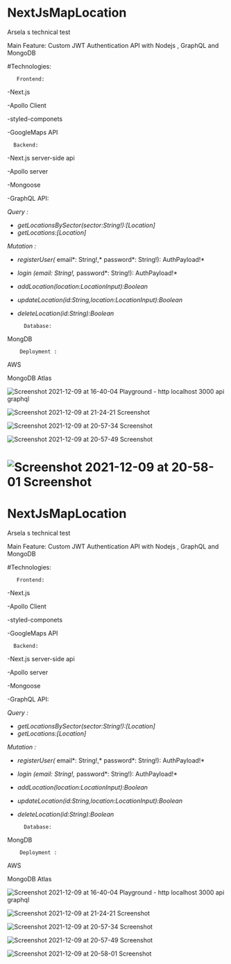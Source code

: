 
# NextJsMapLocation

Arsela s technical test

Main Feature:
Custom JWT Authentication API with Nodejs , GraphQL and MongoDB

#Technologies:

       Frontend:

-Next.js

-Apollo Client

-styled-componets

-GoogleMaps API

      Backend:

-Next.js server-side api

-Apollo server

-Mongoose

-GraphQL API:

_Query :_

- *getLocationsBySector(*sector*:String!):[Location]*
- _getLocations:[Location]_

_Mutation :_

- _registerUser(_ email*: String!,* password*: String!): AuthPayload!*
- *login (*email*: String!,* password*: String!): AuthPayload!*
- *addLocation(*location*:LocationInput):Boolean*
- *updateLocation(*id*:String,*location*:LocationInput):Boolean*
- *deleteLocation(*id*:String):Boolean*

        Database:

MongDB

        Deployment :

AWS

MongoDB Atlas

![Screenshot 2021-12-09 at 16-40-04 Playground - http localhost 3000 api graphql](https://user-images.githubusercontent.com/60584019/145470126-d12016bd-4573-453e-a0d3-945358b0cd3b.png)

![Screenshot 2021-12-09 at 21-24-21 Screenshot](https://user-images.githubusercontent.com/60584019/145471009-435c50c1-267e-4492-b703-f87cbdc378bd.png)

![Screenshot 2021-12-09 at 20-57-34 Screenshot](https://user-images.githubusercontent.com/60584019/145470321-435047fe-46af-4f88-a741-4fa52300ff2b.png)

![Screenshot 2021-12-09 at 20-57-49 Screenshot](https://user-images.githubusercontent.com/60584019/145470717-b60e5332-8c3b-436b-b4da-005c61863732.png)

![Screenshot 2021-12-09 at 20-58-01 Screenshot](https://user-images.githubusercontent.com/60584019/145470461-477ceb4d-6a38-4d23-bdf2-1059942e1e6b.png)
=======
# NextJsMapLocation
Arsela s technical test

Main Feature:
Custom JWT  Authentication API with Nodejs , GraphQL and MongoDB

#Technologies:

       Frontend:

-Next.js

-Apollo Client

-styled-componets

-GoogleMaps API

      Backend:

-Next.js server-side  api

-Apollo server 

-Mongoose

-GraphQL API:

*Query :*

- *getLocationsBySector(*sector*:String!):[Location]*
- *getLocations:[Location]*

*Mutation :*

- *registerUser(* email*: String!,* password*: String!): AuthPayload!*
- *login (*email*: String!,* password*: String!): AuthPayload!*
- *addLocation(*location*:LocationInput):Boolean*
- *updateLocation(*id*:String,*location*:LocationInput):Boolean*
- *deleteLocation(*id*:String):Boolean*


        Database:


MongDB



        Deployment :

AWS

MongoDB Atlas





![Screenshot 2021-12-09 at 16-40-04 Playground - http localhost 3000 api graphql](https://user-images.githubusercontent.com/60584019/145470126-d12016bd-4573-453e-a0d3-945358b0cd3b.png)



![Screenshot 2021-12-09 at 21-24-21 Screenshot](https://user-images.githubusercontent.com/60584019/145471009-435c50c1-267e-4492-b703-f87cbdc378bd.png)



![Screenshot 2021-12-09 at 20-57-34 Screenshot](https://user-images.githubusercontent.com/60584019/145470321-435047fe-46af-4f88-a741-4fa52300ff2b.png)

![Screenshot 2021-12-09 at 20-57-49 Screenshot](https://user-images.githubusercontent.com/60584019/145470717-b60e5332-8c3b-436b-b4da-005c61863732.png)




![Screenshot 2021-12-09 at 20-58-01 Screenshot](https://user-images.githubusercontent.com/60584019/145470461-477ceb4d-6a38-4d23-bdf2-1059942e1e6b.png)











